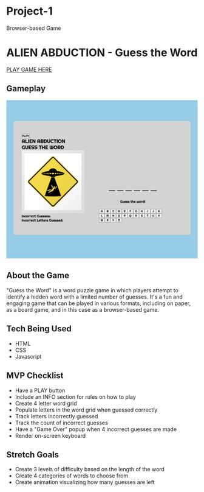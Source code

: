 # Project-1
Browser-based Game

# ALIEN ABDUCTION - Guess the Word
[PLAY GAME HERE](http://127.0.0.1:5500/index.html)

## Gameplay
![Screenshot of gameplay](https://github.com/nholliday314/Project-1/blob/main/Gameplay%20Screenshot.png?raw=true)

## About the Game
"Guess the Word" is a word puzzle game in which players attempt to identify a hidden word with a limited number of guesses. It's a fun and engaging game that can be played in various formats, including on paper, as a board game, and in this case as a browser-based game.

## Tech Being Used
* HTML
* CSS
* Javascript

## MVP Checklist
* Have a PLAY button
* Include an INFO section for rules on how to play
* Create 4 letter word grid
* Populate letters in the word grid when guessed correctly
* Track letters incorrectly guessed
* Track the count of incorrect guesses
* Have a "Game Over" popup when 4 incorrect guesses are made
* Render on-screen keyboard
  
## Stretch Goals
* Create 3 levels of difficulty based on the length of the word
* Create 4 categories of words to choose from
* Create animation visualizing how many guesses are left
  
